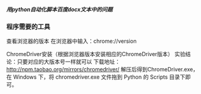 ##### 用python自动化脚本百度docx文本中的问题

### 程序需要的工具

查看浏览器的版本
在浏览器中输入：chrome://version

ChromeDriver安装（根据浏览器版本安装相应的ChromeDriver版本）
实验结论：只要对应的大版本号一样就可以 
下载地址：http://npm.taobao.org/mirrors/chromedriver/
解压后得到ChromeDriver.exe，在 Windows 下，将 chromedriver.exe 文件拖到 Python 的 Scripts 目录下即可。
